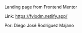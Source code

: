 Landing page from Frontend Mentor

Link: https://fylodm.netlify.app/

Por: Diego José Rodríguez Majano
